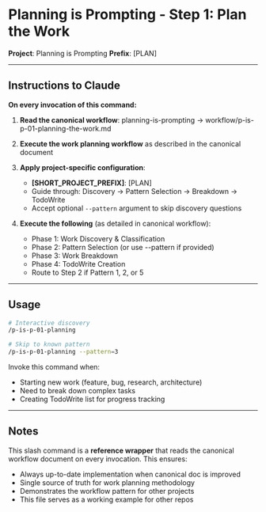 # Planning is Prompting - Step 1: Plan the Work

**Project**: Planning is Prompting
**Prefix**: [PLAN]

---

## Instructions to Claude

**On every invocation of this command:**

1. **Read the canonical workflow**: planning-is-prompting → workflow/p-is-p-01-planning-the-work.md

2. **Execute the work planning workflow** as described in the canonical document

3. **Apply project-specific configuration**:
   - **[SHORT_PROJECT_PREFIX]**: [PLAN]
   - Guide through: Discovery → Pattern Selection → Breakdown → TodoWrite
   - Accept optional `--pattern` argument to skip discovery questions

4. **Execute the following** (as detailed in canonical workflow):
   - Phase 1: Work Discovery & Classification
   - Phase 2: Pattern Selection (or use --pattern if provided)
   - Phase 3: Work Breakdown
   - Phase 4: TodoWrite Creation
   - Route to Step 2 if Pattern 1, 2, or 5

---

## Usage

```bash
# Interactive discovery
/p-is-p-01-planning

# Skip to known pattern
/p-is-p-01-planning --pattern=3
```

Invoke this command when:
- Starting new work (feature, bug, research, architecture)
- Need to break down complex tasks
- Creating TodoWrite list for progress tracking

---

## Notes

This slash command is a **reference wrapper** that reads the canonical workflow document on every invocation. This ensures:
- Always up-to-date implementation when canonical doc is improved
- Single source of truth for work planning methodology
- Demonstrates the workflow pattern for other projects
- This file serves as a working example for other repos

